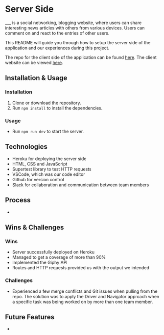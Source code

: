 # Server Side

___ is a social networking, blogging website, where users can share interesting news articles with others from various devices. Users can comment on and react to the entries of other users.

This README will guide you through how to setup the server side of the application and our experiences during this project.

The repo for the client side of the application can be found [here](https://github.com/Forum-123/Lap-1-Project-Client). The client website can be viewed [here](https://caffeine-overflow-client.netlify.app/).

## Installation & Usage

### Installation

1. Clone or download the repository.
2. Run `npm install` to install the dependencies.

### Usage

* Run `npm run dev` to start the server.

## Technologies

* Heroku for deploying the server side
* HTML, CSS and JavaScript
* Supertest library to test HTTP requests
* VSCode, which was our code editor
* Github for version control
* Slack for collaboration and communication between team members

## Process

*

## Wins & Challenges

### Wins

* Server successfully deployed on Heroku
* Managed to get a coverage of more than 90%
* Implemented the Giphy API
* Routes and HTTP requests provided us with the output we intended

### Challenges

* Experienced a few merge conflicts and Git issues when pulling from the repo. The solution was to apply the Driver and Navigator approach when a specific task was being worked on by more than one team member.

## Future Features

*